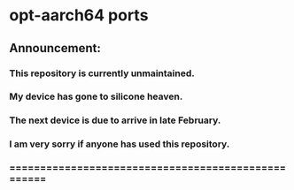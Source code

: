 # opt-aarch64 ports

## Announcement: 

### This repository is currently unmaintained.

### My device has gone to silicone heaven.

### The next device is due to arrive in late February.

### I am very sorry if anyone has used this repository.

### ===================================================
